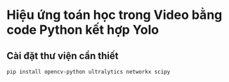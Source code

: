 # Hiệu ứng toán học trong Video bằng code Python kết hợp Yolo
## Cài đặt thư viện cần thiết
```
pip install opencv-python ultralytics networkx scipy
```
